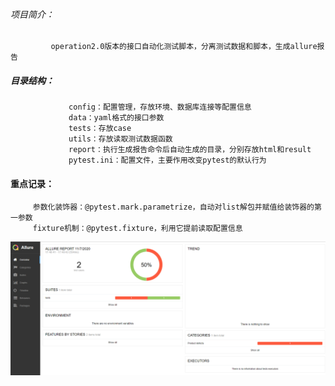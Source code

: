 ###### 项目简介：  
             operation2.0版本的接口自动化测试脚本，分离测试数据和脚本，生成allure报告  
##### 目录结构：   
                 config：配置管理，存放环境、数据库连接等配置信息  
                 data：yaml格式的接口参数  
                 tests：存放case  
                 utils：存放读取测试数据函数  
                 report：执行生成报告命令后自动生成的目录，分别存放html和result  
                 pytest.ini：配置文件，主要作用改变pytest的默认行为  
#### 重点记录：  
         参数化装饰器：@pytest.mark.parametrize，自动对list解包并赋值给装饰器的第一参数  
         fixture机制：@pytest.fixture，利用它提前读取配置信息  
![allure报告](https://github.com/zzhoulin/OP/blob/main/B3495A8F-7810-40c4-868D-76C7D5474829.png)
